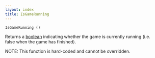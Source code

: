 ```yaml
---
layout: index
title: IsGameRunning
---
```


    IsGameRunning ()

Returns a [boolean](../types/boolean.html) indicating whether the game is currently running (i.e. false when the game has finished).

NOTE: This function is hard-coded and cannot be overridden.

